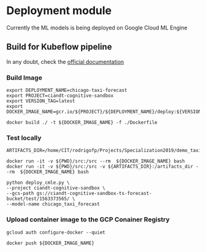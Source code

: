 # Deployment module

Currently the ML models is being deployed on Google Cloud ML Engine

## Build for Kubeflow pipeline
In any doubt, check the [official documentation](https://www.kubeflow.org/docs/gke/gcp-e2e/)


### Build Image
```
export DEPLOYMENT_NAME=chicago-taxi-forecast
export PROJECT=ciandt-cognitive-sandbox
export VERSION_TAG=latest
export DOCKER_IMAGE_NAME=gcr.io/${PROJECT}/${DEPLOYMENT_NAME}/deploy:${VERSION_TAG}

docker build ./ -t ${DOCKER_IMAGE_NAME} -f ./Dockerfile
```

### Test locally

```
ARTIFACTS_DIR=/home/CIT/rodrigofp/Projects/Specialization2019/demo_taxi/assets

docker run -it -v ${PWD}/src:/src --rm  ${DOCKER_IMAGE_NAME} bash
docker run -it -v ${PWD}/src:/src -v ${ARTIFACTS_DIR}:/artifacts_dir --rm  ${DOCKER_IMAGE_NAME} bash

python deploy_cmle.py \
--project ciandt-cognitive-sandbox \
--gcs-path gs://ciandt-cognitive-sandbox-ts-forecast-bucket/test/1563373565/ \
--model-name chicago_taxi_forecast

```


### Upload container image to the GCP Conainer Registry
```
gcloud auth configure-docker --quiet

docker push ${DOCKER_IMAGE_NAME}
```
